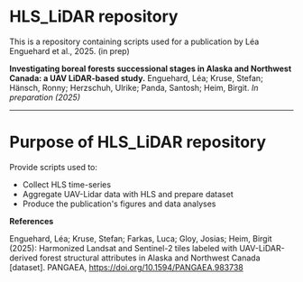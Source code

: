 # HLS_LiDAR repository
This is a repository containing scripts used for a publication by Léa Enguehard et al., 2025. (in prep)

**Investigating boreal forests successional stages in Alaska and Northwest Canada: a UAV LiDAR-based study.** Enguehard, Léa; Kruse, Stefan;  Hänsch, Ronny; Herzschuh, Ulrike; Panda, Santosh; Heim, Birgit. _In preparation (2025)_

***

# Purpose of HLS_LiDAR repository
Provide scripts used to:
-  Collect HLS time-series
-  Aggregate UAV-Lidar data with HLS and prepare dataset
-  Produce the publication's figures and data analyses


**References**

Enguehard, Léa; Kruse, Stefan; Farkas, Luca; Gloy, Josias; Heim, Birgit (2025): Harmonized Landsat and Sentinel-2 tiles labeled with UAV-LiDAR-derived forest structural attributes in Alaska and Northwest Canada [dataset]. PANGAEA, https://doi.org/10.1594/PANGAEA.983738
